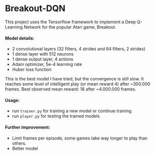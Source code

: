 # Breakout-DQN
This project uses the Tensorflow framework to implement a Deep Q-Learning Network for the popular Atari game, Breakout.
#### Model details:
- 2 convolutional layers (32 filters, 4 strides and 64 filters, 2 strides)
- 1 dense layer with 512 neurons
- 1 dense output layer, 4 actions
- Adam optimizer, 5e-4 learning rate
- Huber loss function

This is the best model I have tried, but the convergence is still slow.
It reaches some level of intelligent play (or mean reward 4) after ~300.000 frames.
Best observed mean reward: 18 after ~4.000.000 frames.

#### Usage:
- run ```trainer.py``` for training a new model or continue training
- run ```player.py``` for testing the trained models

#### Further improvement:
- Limit frames per episode, some games take way longer to play than others.
- Better model